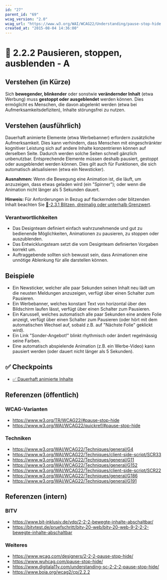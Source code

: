 ```yaml
---
id: "27"
parent_id: "69"
wcag_version: "2.0"
wcag_url: "https://www.w3.org/WAI/WCAG22/Understanding/pause-stop-hide.html"
created_at: "2015-08-04 14:36:00"
---
```


# 📜 2.2.2 Pausieren, stoppen, ausblenden - A

## Verstehen (in Kürze)

Sich **bewegender, blinkender** oder sonstwie **verändernder Inhalt** (etwa Werbung) muss **gestoppt oder ausgeblendet** werden können. Dies ermöglicht es Menschen, die davon abgelenkt werden (etwa bei Aufmerksamkeitsdefiziten), Inhalte störungsfrei zu nutzen.

## Verstehen (ausführlich)

Dauerhaft animierte Elemente (etwa Werbebanner) erfordern zusätzliche Aufmerksamkeit. Dies kann verhindern, dass Menschen mit eingeschränkter kognitiver Leistung sich auf andere Inhalte konzentrieren können auf derselben Seite. Dadurch werden solche Seiten schnell gänzlich unbenutzbar. Entsprechende Elemente müssen deshalb pausiert, gestoppt oder ausgeblendet werden können. Dies gilt auch für Funktionen, die sich automatisch aktualisieren (etwa ein Newsticker).

**Ausnahmen:** Wenn die Bewegung eine Animation ist, die läuft, um anzuzeigen, dass etwas geladen wird (ein "Spinner"); oder wenn die Animation nicht länger als 5 Sekunden dauert.

**Hinweis:** Für Anforderungen in Bezug auf flackernden oder blitzenden Inhalt beachten Sie [📜-2.3.1 Blitzen, dreimalig oder unterhalb Grenzwert](/de/wcag/2.3.1-blitzen-dreimalig-oder-unterhalb-grenzwert).

### Verantwortlichkeiten

- Das Designteam definiert einfach wahrzunehmende und gut zu bedienende Möglichkeiten, Animationen zu pausieren, zu stoppen oder auszublenden.
- Das Entwicklungsteam setzt die vom Designteam definierten Vorgaben korrekt um.
- Auftraggebende sollten sich bewusst sein, dass Animationen eine unnötige Ablenkung für alle darstellen können.

## Beispiele

- Ein Newsticker, welcher alle paar Sekunden seinen Inhalt neu lädt um die neusten Meldungen anzuzeigen, verfügt über einen Schalter zum Pausieren.
- Ein Werbebanner, welches konstant Text von horizontal über den Bildschirm laufen lässt, verfügt über einen Schalter zum Pausieren.
- Ein Karussell, welches automatisch alle paar Sekunden eine andere Folie anzeigt, verfügt über einen Schalter zum Pausieren (oder hört mit dem automatischen Wechsel auf, sobald z.B. auf "Nächste Folie" geklickt wird).
- Ein Link "Sonder-Angebot!" blinkt rhythmisch oder ändert regelmässig seine Farben.
- Eine automatisch abspielende Animation (z.B. ein Werbe-Video) kann pausiert werden (oder dauert nicht länger als 5 Sekunden).

## ✅ Checkpoints

- [✅ Dauerhaft animierte Inhalte](dauerhaft-animierte-inhalte)

## Referenzen (öffentlich)

### WCAG-Varianten
- <https://www.w3.org/TR/WCAG22/#pause-stop-hide>
- <https://www.w3.org/WAI/WCAG22/quickref/#pause-stop-hide>

### Techniken
- <https://www.w3.org/WAI/WCAG22/Techniques/general/G4>
- <https://www.w3.org/WAI/WCAG22/Techniques/client-side-script/SCR33>
- <https://www.w3.org/WAI/WCAG22/Techniques/general/G11>
- <https://www.w3.org/WAI/WCAG22/Techniques/general/G152>
- <https://www.w3.org/WAI/WCAG22/Techniques/client-side-script/SCR22>
- <https://www.w3.org/WAI/WCAG22/Techniques/general/G186>
- <https://www.w3.org/WAI/WCAG22/Techniques/general/G191>

## Referenzen (intern)

### BITV
- <https://www.bit-inklusiv.de/vdp/2-2-2-bewegte-inhalte-abschaltbar/>
- <https://bitvtest.de/pruefschritt/bitv-20-web/bitv-20-web-9-2-2-2-bewegte-inhalte-abschaltbar>

### Weiteres
- <https://www.wcag.com/designers/2-2-2-pause-stop-hide/>
- <https://www.wuhcag.com/pause-stop-hide/>
- <https://www.digitala11y.com/understanding-sc-2-2-2-pause-stop-hide/>
- <https://www.boia.org/wcag2/cp/2.2.2>
